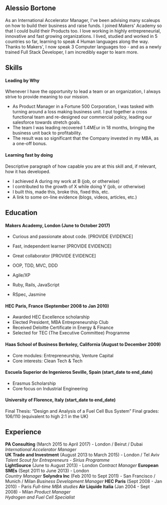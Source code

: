 ## Alessio Bortone

As an International Accelerator Manager, I've been advising many scaleups on how to build their business and raise funds. 
I joined Makers' Academy so that I could build their Products too. 
I love working in highly entrepreneurial, innovative and fast growing organizations. I lived, studied and worked in 5 countries so far, learning to speak 4 Human languages along the way. Thanks to Makers', I now speak 3 Computer languages too - and as a newly trained Full Stack Developer, I am incredibly eager to learn more. 

## Skills

#### Leading by Why 

Whenever I have the opportunity to lead a team or an organization, I always strive to provide meaning to our mission. 

- As Product Manager in a Fortune 500 Corporation, I was tasked with turning around a loss making business unit. I put together a cross functional team and re-designed our commercial policy, leading our salesforce towards stretch goals. 
- The team I was leading recovered 1.4MEur in 18 months, bringing the business unit back to profitability.
- The result was so significant that the Company invested in my MBA, as a one-off bonus.

#### Learning fast by doing 

Descriptive paragraph of how capable you are at this skill and, if relevant, how it has developed.

- I achieved A during my work at B (job, or otherwise)
- I contributed to the growth of X while doing Y (job, or otherwise)
- I built this, made this, broke this, fixed this, etc.
- A link to some on-line evidence (blogs, videos, articles, etc.)

#### 

## Education

#### Makers Academy, London (June to October 2017)

- Curious and passionate about code. [PROVIDE EVIDENCE]
- Fast, independent learner [PROVIDE EVIDENCE]
- Great collaborator [PROVIDE EVIDENCE]

- OOP, TDD, MVC, DDD
- Agile/XP
- Ruby, Rails, JavaScript
- RSpec, Jasmine

#### HEC Paris, France (September 2008 to Jan 2010)

- Awarded HEC Excellence scholarship
- Elected President, MBA Entrepreneurship Club
- Received Deloitte Certificate in Energy & Finance
- Selected for TEC (The Executive Committee) Programme

#### Haas School of Business Berkeley, California (August to December 2009)

- Core modules: Entrepreneurship, Venture Capital
- Core interests: Clean Tech & Tech

#### Escuela Superior de Ingenieros Seville, Spain (start_date to end_date)

- Erasmus Scholarship
- Core focus on Industrial Engineering

#### University of Florence, Italy (start_date to end_date)

Final Thesis: “Design and Analysis of a Fuel Cell Bus System”
Final grades: 106/110 (equivalent to high 2:1 in the UK)


## Experience

**PA Consulting**  (March 2015 to April 2017) - London / Beirut / Dubai  
*International Accelerator Manager*  
**UK Trade and Investment**  (August 2013 to March 2015) - London / Tel Aviv   
*Talent Scout for Entrepreneurs - Sirius Programme*  
**LightSource**  (June to August 2013) - London
*Contract Manager* 
**European SMEs**  (Sept 2011 to June 2013) - London  
*Country Manager* 
**Solyndra Inc** (Feb 2010 to Sept 2011) - San Francisco / Munich / Milan
*Business Development Manager* 
**HEC Paris** (Sept 2008 - Jan 2010) - Paris 
*Full-time MBA studies*
**Air Liquide Italia** (Jan 2004 - Sept 2008) - Milan
*Product Manager*                                         
*Hydrogen and Fuel Cell Specialist*
